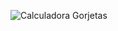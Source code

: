 ![Calculadora Gorjetas](https://github.com/user-attachments/assets/af9163cf-fa40-438c-af3e-2bb6075ed1df)
